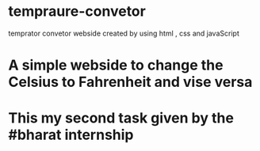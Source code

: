 # tempraure-convetor
temprator convetor webside created by using html , css and javaScript
# A simple webside to change the Celsius to Fahrenheit and vise versa 
# This my second task given by the #bharat internship 
